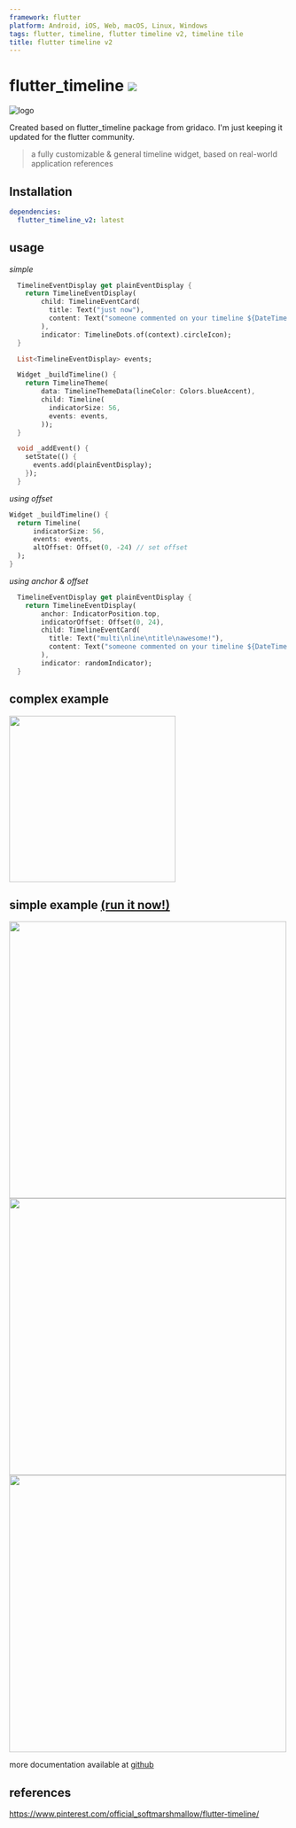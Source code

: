```yaml
---
framework: flutter
platform: Android, iOS, Web, macOS, Linux, Windows
tags: flutter, timeline, flutter timeline v2, timeline tile
title: flutter timeline v2
---
```


  <meta name="description" content="a fully customizable, ready to use flutter timeline widget">
  <meta name="title" content="flutter timeline widget">

# flutter_timeline [![](https://img.shields.io/badge/pub-latest-brightgreen)](https://pub.dev/packages/flutter_timeline)

![logo](docs/images/logo.png)

Created based on flutter_timeline package from gridaco. I'm just keeping it updated for the flutter community.

> a fully customizable & general timeline widget, based on real-world application references

## Installation

```yaml
dependencies:
  flutter_timeline_v2: latest
```

## usage

_simple_

```dart
  TimelineEventDisplay get plainEventDisplay {
    return TimelineEventDisplay(
        child: TimelineEventCard(
          title: Text("just now"),
          content: Text("someone commented on your timeline ${DateTime.now()}"),
        ),
        indicator: TimelineDots.of(context).circleIcon);
  }

  List<TimelineEventDisplay> events;

  Widget _buildTimeline() {
    return TimelineTheme(
        data: TimelineThemeData(lineColor: Colors.blueAccent),
        child: Timeline(
          indicatorSize: 56,
          events: events,
        ));
  }

  void _addEvent() {
    setState(() {
      events.add(plainEventDisplay);
    });
  }
```

_using offset_

```dart
Widget _buildTimeline() {
  return Timeline(
      indicatorSize: 56,
      events: events,
      altOffset: Offset(0, -24) // set offset
  );
}
```

_using anchor & offset_

```dart
  TimelineEventDisplay get plainEventDisplay {
    return TimelineEventDisplay(
        anchor: IndicatorPosition.top,
        indicatorOffset: Offset(0, 24),
        child: TimelineEventCard(
          title: Text("multi\nline\ntitle\nawesome!"),
          content: Text("someone commented on your timeline ${DateTime.now()}"),
        ),
        indicator: randomIndicator);
  }
```

## complex example

<img src="docs/images/desk-ss-01.png" width="300"/>

## simple example [(run it now!)](https://github.com/naseebnaushad/flutter_timeline_v2/)

<img src="docs/images/mac-ss.png" width="500"/>
<img src="docs/images/mac-ss-2.png" width="500"/>
<img src="docs/images/mac-ss-3.png" width="500"/>

more documentation available at [github](https://github.com/naseebnaushad/flutter_timeline_v2/)


## references

https://www.pinterest.com/official_softmarshmallow/flutter-timeline/
